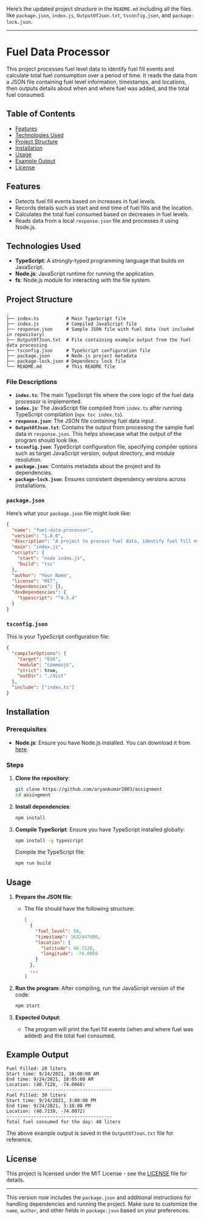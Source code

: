 Here’s the updated project structure in the `README.md` including all the files like `package.json`, `index.js`, `OutputOfJson.txt`, `tsconfig.json`, and `package-lock.json`.

---

# Fuel Data Processor

This project processes fuel level data to identify fuel fill events and calculate total fuel consumption over a period of time. It reads the data from a JSON file containing fuel level information, timestamps, and locations, then outputs details about when and where fuel was added, and the total fuel consumed.

## Table of Contents
- [Features](#features)
- [Technologies Used](#technologies-used)
- [Project Structure](#project-structure)
- [Installation](#installation)
- [Usage](#usage)
- [Example Output](#example-output)
- [License](#license)

## Features
- Detects fuel fill events based on increases in fuel levels.
- Records details such as start and end time of fuel fills and the location.
- Calculates the total fuel consumed based on decreases in fuel levels.
- Reads data from a local `response.json` file and processes it using Node.js.

## Technologies Used
- **TypeScript**: A strongly-typed programming language that builds on JavaScript.
- **Node.js**: JavaScript runtime for running the application.
- **fs**: Node.js module for interacting with the file system.

## Project Structure
```
.
├── index.ts          # Main TypeScript file
├── index.js          # Compiled JavaScript file
├── response.json     # Sample JSON file with fuel data (not included in repository)
├── OutputOfJson.txt  # File containing example output from the fuel data processing
├── tsconfig.json     # TypeScript configuration file
├── package.json      # Node.js project metadata
├── package-lock.json # Dependency lock file
└── README.md         # This README file
```

### File Descriptions
- **`index.ts`**: The main TypeScript file where the core logic of the fuel data processor is implemented.
- **`index.js`**: The JavaScript file compiled from `index.ts` after running TypeScript compilation (`npx tsc index.ts`).
- **`response.json`**: The JSON file containing fuel data input .
- **`OutputOfJson.txt`**: Contains the output from processing the sample fuel data in `response.json`. This helps showcase what the output of the program should look like.
- **`tsconfig.json`**: TypeScript configuration file, specifying compiler options such as target JavaScript version, output directory, and module resolution.
- **`package.json`**: Contains metadata about the project and its dependencies.
- **`package-lock.json`**: Ensures consistent dependency versions across installations.

### `package.json`
Here’s what your `package.json` file might look like:
```json
{
  "name": "fuel-data-processor",
  "version": "1.0.0",
  "description": "A project to process fuel data, identify fuel fill events, and calculate total fuel consumed.",
  "main": "index.js",
  "scripts": {
    "start": "node index.js",
    "build": "tsc"
  },
  "author": "Your Name",
  "license": "MIT",
  "dependencies": {},
  "devDependencies": {
    "typescript": "^4.5.4"
  }
}
```

### `tsconfig.json`
This is your TypeScript configuration file:
```json
{
  "compilerOptions": {
    "target": "ES6",
    "module": "commonjs",
    "strict": true,
    "outDir": "./dist"
  },
  "include": ["index.ts"]
}
```

## Installation

### Prerequisites
- **Node.js**: Ensure you have Node.js installed. You can download it from [here](https://nodejs.org/).

### Steps
1. **Clone the repository**:
   ```bash
   git clone https://github.com/aryankumar2003/assignment
   cd assingment
   ```

2. **Install dependencies**:
   ```bash
   npm install
   ```

3. **Compile TypeScript**:
   Ensure you have TypeScript installed globally:
   ```bash
   npm install -g typescript
   ```
   Compile the TypeScript file:
   ```bash
   npm run build
   ```

## Usage

1. **Prepare the JSON file**:
   - The file should have the following structure:
     ```json
     [
       {
         "fuel_level": 50,
         "timestamp": 1632447600,
         "location": {
           "latitude": 40.7128,
           "longitude": -74.0060
         }
       },
       ...
     ]
     ```

2. **Run the program**:
   After compiling, run the JavaScript version of the code:
   ```bash
   npm start
   ```

3. **Expected Output**:
   - The program will print the fuel fill events (when and where fuel was added) and the total fuel consumed.

## Example Output
```
Fuel Filled: 20 liters
Start time: 9/24/2021, 10:00:00 AM
End time: 9/24/2021, 10:05:00 AM
Location: (40.7128, -74.0060)
---------------------------------------
Fuel Filled: 30 liters
Start time: 9/24/2021, 3:00:00 PM
End time: 9/24/2021, 3:10:00 PM
Location: (40.7139, -74.0072)
---------------------------------------
Total fuel consumed for the day: 40 liters
```

The above example output is saved in the `OutputOfJson.txt` file for reference.

## License
This project is licensed under the MIT License - see the [LICENSE](LICENSE) file for details.

---

This version now includes the `package.json` and additional instructions for handling dependencies and running the project. Make sure to customize the `name`, `author`, and other fields in `package.json` based on your preferences.
